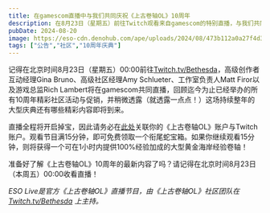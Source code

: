 ```yaml
---
title: 在gamescom直播中与我们共同庆祝《上古卷轴OL》10周年
description: 在8月23日（星期五）前往Twitch观看来自gamescom的特别直播，与我们共同庆祝《上古卷轴OL》10周年！
pubDate: 2024-08-20
image: https://eso-cdn.denohub.com/ape/uploads/2024/08/473b112a0a27f4d3a0229e9502e57947.jpg
tags: ["公告","社区","10周年庆典"]
---
```


记得在北京时间8月23日（星期五）00:00前往[Twitch.tv/Bethesda](https://www.twitch.tv/Bethesda)，高级创作者互动经理Gina
Bruno、高级社区经理Amy Schlueter、工作室负责人Matt Firor以及游戏总监Rich
Lambert将在gamescom共同直播，回顾迄今为止已经举办的所有10周年精彩社区活动与促销，并稍微透露（就透露一点点！）这场持续整年的大型庆典还有哪些精彩内容即将到来。

直播全程将开启掉宝，因此请务必在[此处](https://help.elderscrollsonline.com/#zh-CN/answer/56542)关联你的《上古卷轴OL》账户与Twitch账户。观看节目满15分钟，即可免费领取一个衔尾蛇宝箱。如果你继续观看15分钟，则将获得一个可在1小时内提供100%经验加成的大型黄金海岸经验卷轴！

准备好了解《上古卷轴OL》10周年的最新内容了吗？请记得在北京时间8月23日（本周五）00:00收看直播！

_ESO Live是官方《上古卷轴OL》直播节目，由《上古卷轴OL》社区团队在_
[_Twitch.tv/Bethesda_](https://www.twitch.tv/bethesda) _上主持。_
